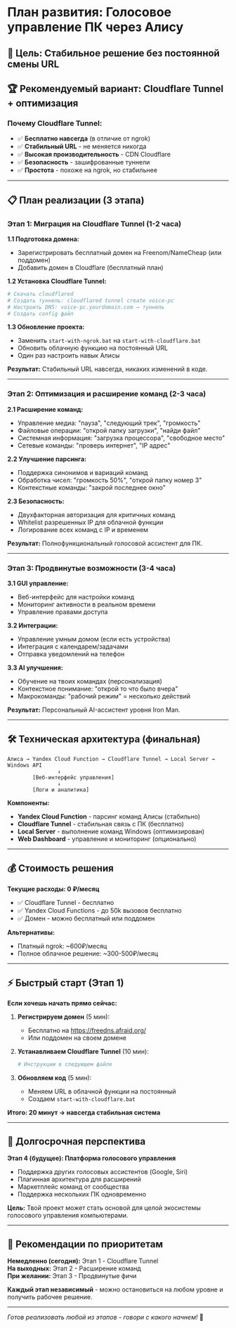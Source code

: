 # План развития: Голосовое управление ПК через Алису

## 🎯 Цель: Стабильное решение без постоянной смены URL

## 🏆 Рекомендуемый вариант: Cloudflare Tunnel + оптимизация

### **Почему Cloudflare Tunnel:**
- ✅ **Бесплатно навсегда** (в отличие от ngrok)
- ✅ **Стабильный URL** - не меняется никогда
- ✅ **Высокая производительность** - CDN Cloudflare
- ✅ **Безопасность** - зашифрованные туннели
- ✅ **Простота** - похоже на ngrok, но стабильнее

---

## 📋 План реализации (3 этапа)

### **Этап 1: Миграция на Cloudflare Tunnel (1-2 часа)**

**1.1 Подготовка домена:**
- Зарегистрировать бесплатный домен на Freenom/NameCheap (или поддомен)
- Добавить домен в Cloudflare (бесплатный план)

**1.2 Установка Cloudflare Tunnel:**
```bash
# Скачать cloudflared
# Создать туннель: cloudflared tunnel create voice-pc
# Настроить DNS: voice-pc.yourdomain.com → туннель
# Создать config файл
```

**1.3 Обновление проекта:**
- Заменить `start-with-ngrok.bat` на `start-with-cloudflare.bat`
- Обновить облачную функцию на постоянный URL
- Один раз настроить навык Алисы

**Результат:** Стабильный URL навсегда, никаких изменений в коде.

---

### **Этап 2: Оптимизация и расширение команд (2-3 часа)**

**2.1 Расширение команд:**
- Управление медиа: "пауза", "следующий трек", "громкость"
- Файловые операции: "открой папку загрузки", "найди файл"
- Системная информация: "загрузка процессора", "свободное место"
- Сетевые команды: "проверь интернет", "IP адрес"

**2.2 Улучшение парсинга:**
- Поддержка синонимов и вариаций команд
- Обработка чисел: "громкость 50%", "открой папку номер 3"
- Контекстные команды: "закрой последнее окно"

**2.3 Безопасность:**
- Двухфакторная авторизация для критичных команд
- Whitelist разрешенных IP для облачной функции
- Логирование всех команд с IP и временем

**Результат:** Полнофункциональный голосовой ассистент для ПК.

---

### **Этап 3: Продвинутые возможности (3-4 часа)**

**3.1 GUI управление:**
- Веб-интерфейс для настройки команд
- Мониторинг активности в реальном времени  
- Управление правами доступа

**3.2 Интеграции:**
- Управление умным домом (если есть устройства)
- Интеграция с календарем/задачами
- Отправка уведомлений на телефон

**3.3 AI улучшения:**
- Обучение на твоих командах (персонализация)
- Контекстное понимание: "открой то что было вчера"
- Макрокоманды: "рабочий режим" = несколько действий

**Результат:** Персональный AI-ассистент уровня Iron Man.

---

## 🛠 Техническая архитектура (финальная)

```
Алиса → Yandex Cloud Function → Cloudflare Tunnel → Local Server → Windows API
                ↓
        [Веб-интерфейс управления]
                ↓  
        [Логи и аналитика]
```

**Компоненты:**
- **Yandex Cloud Function** - парсинг команд Алисы (стабильно)
- **Cloudflare Tunnel** - стабильная связь с ПК (бесплатно)
- **Local Server** - выполнение команд Windows (оптимизирован)
- **Web Dashboard** - управление и мониторинг (опционально)

---

## 💰 Стоимость решения

**Текущие расходы: 0 ₽/месяц**
- ✅ Cloudflare Tunnel - бесплатно
- ✅ Yandex Cloud Functions - до 50k вызовов бесплатно
- ✅ Домен - можно бесплатный или поддомен

**Альтернативы:**
- Платный ngrok: ~600₽/месяц  
- Полное облачное решение: ~300-500₽/месяц

---

## ⚡ Быстрый старт (Этап 1)

**Если хочешь начать прямо сейчас:**

1. **Регистрируем домен** (5 мин):
   - Бесплатно на https://freedns.afraid.org/ 
   - Или поддомен на своем домене

2. **Устанавливаем Cloudflare Tunnel** (10 мин):
   ```bash
   # Инструкции в следующем файле
   ```

3. **Обновляем код** (5 мин):
   - Меняем URL в облачной функции на постоянный
   - Создаем `start-with-cloudflare.bat`

**Итого: 20 минут → навсегда стабильная система**

---

## 🎊 Долгосрочная перспектива

**Этап 4 (будущее): Платформа голосового управления**
- Поддержка других голосовых ассистентов (Google, Siri)
- Плагинная архитектура для расширений
- Маркетплейс команд от сообщества
- Поддержка нескольких ПК одновременно

**Цель:** Твой проект может стать основой для целой экосистемы голосового управления компьютерами.

---

## 🚀 Рекомендации по приоритетам

**Немедленно (сегодня):** Этап 1 - Cloudflare Tunnel  
**На выходных:** Этап 2 - Расширение команд  
**При желании:** Этап 3 - Продвинутые фичи

**Каждый этап независимый** - можно остановиться на любом уровне и получить рабочее решение.

---

*Готов реализовать любой из этапов - говори с какого начнем!* 🎯